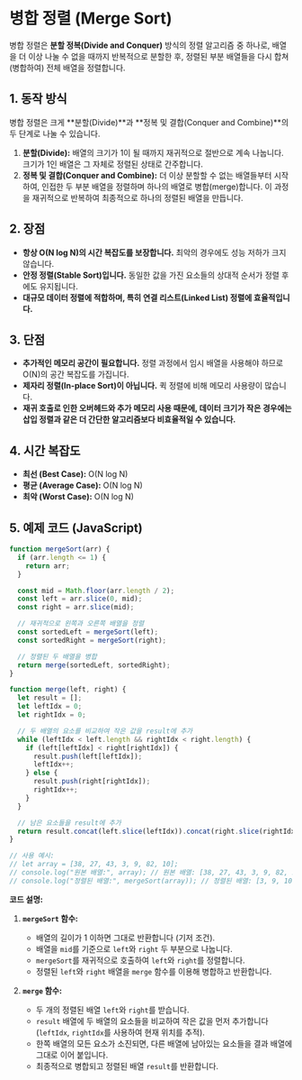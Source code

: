 # 병합 정렬 (Merge Sort)

병합 정렬은 **분할 정복(Divide and Conquer)** 방식의 정렬 알고리즘 중 하나로, 배열을 더 이상 나눌 수 없을 때까지 반복적으로 분할한 후, 정렬된 부분 배열들을 다시 합쳐(병합하여) 전체 배열을 정렬합니다.

## 1. 동작 방식

병합 정렬은 크게 **분할(Divide)**과 **정복 및 결합(Conquer and Combine)**의 두 단계로 나눌 수 있습니다.

1.  **분할(Divide):** 배열의 크기가 1이 될 때까지 재귀적으로 절반으로 계속 나눕니다. 크기가 1인 배열은 그 자체로 정렬된 상태로 간주합니다.
2.  **정복 및 결합(Conquer and Combine):** 더 이상 분할할 수 없는 배열들부터 시작하여, 인접한 두 부분 배열을 정렬하며 하나의 배열로 병합(merge)합니다. 이 과정을 재귀적으로 반복하여 최종적으로 하나의 정렬된 배열을 만듭니다.

## 2. 장점

- **항상 O(N log N)의 시간 복잡도를 보장합니다.** 최악의 경우에도 성능 저하가 크지 않습니다.
- **안정 정렬(Stable Sort)입니다.** 동일한 값을 가진 요소들의 상대적 순서가 정렬 후에도 유지됩니다.
- **대규모 데이터 정렬에 적합하며, 특히 연결 리스트(Linked List) 정렬에 효율적입니다.**

## 3. 단점

- **추가적인 메모리 공간이 필요합니다.** 정렬 과정에서 임시 배열을 사용해야 하므로 O(N)의 공간 복잡도를 가집니다.
- **제자리 정렬(In-place Sort)이 아닙니다.** 퀵 정렬에 비해 메모리 사용량이 많습니다.
- **재귀 호출로 인한 오버헤드와 추가 메모리 사용 때문에, 데이터 크기가 작은 경우에는 삽입 정렬과 같은 더 간단한 알고리즘보다 비효율적일 수 있습니다.**

## 4. 시간 복잡도

- **최선 (Best Case):** O(N log N)
- **평균 (Average Case):** O(N log N)
- **최악 (Worst Case):** O(N log N)

## 5. 예제 코드 (JavaScript)

```javascript
function mergeSort(arr) {
  if (arr.length <= 1) {
    return arr;
  }

  const mid = Math.floor(arr.length / 2);
  const left = arr.slice(0, mid);
  const right = arr.slice(mid);

  // 재귀적으로 왼쪽과 오른쪽 배열을 정렬
  const sortedLeft = mergeSort(left);
  const sortedRight = mergeSort(right);

  // 정렬된 두 배열을 병합
  return merge(sortedLeft, sortedRight);
}

function merge(left, right) {
  let result = [];
  let leftIdx = 0;
  let rightIdx = 0;

  // 두 배열의 요소를 비교하여 작은 값을 result에 추가
  while (leftIdx < left.length && rightIdx < right.length) {
    if (left[leftIdx] < right[rightIdx]) {
      result.push(left[leftIdx]);
      leftIdx++;
    } else {
      result.push(right[rightIdx]);
      rightIdx++;
    }
  }

  // 남은 요소들을 result에 추가
  return result.concat(left.slice(leftIdx)).concat(right.slice(rightIdx));
}

// 사용 예시:
// let array = [38, 27, 43, 3, 9, 82, 10];
// console.log("원본 배열:", array); // 원본 배열: [38, 27, 43, 3, 9, 82, 10]
// console.log("정렬된 배열:", mergeSort(array)); // 정렬된 배열: [3, 9, 10, 27, 38, 43, 82]
```

**코드 설명:**

1.  **`mergeSort` 함수:**

    - 배열의 길이가 1 이하면 그대로 반환합니다 (기저 조건).
    - 배열을 `mid`를 기준으로 `left`와 `right` 두 부분으로 나눕니다.
    - `mergeSort`를 재귀적으로 호출하여 `left`와 `right`를 정렬합니다.
    - 정렬된 `left`와 `right` 배열을 `merge` 함수를 이용해 병합하고 반환합니다.

2.  **`merge` 함수:**

    - 두 개의 정렬된 배열 `left`와 `right`를 받습니다.
    - `result` 배열에 두 배열의 요소들을 비교하여 작은 값을 먼저 추가합니다 (`leftIdx`, `rightIdx`를 사용하여 현재 위치를 추적).
    - 한쪽 배열의 모든 요소가 소진되면, 다른 배열에 남아있는 요소들을 결과 배열에 그대로 이어 붙입니다.
    - 최종적으로 병합되고 정렬된 배열 `result`를 반환합니다.

